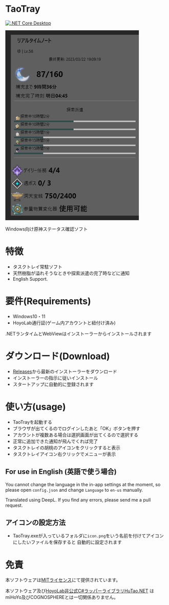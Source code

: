 # TaoTray
[![.NET Core Desktop](https://github.com/nerrog/TaoTray/actions/workflows/dotnet-desktop.yml/badge.svg)](https://github.com/nerrog/TaoTray/actions/workflows/dotnet-desktop.yml)

![image](.github/Assets/screenshot.png)

Windows向け原神ステータス確認ソフト

# 特徴
- タスクトレイ常駐ソフト
- 天然樹脂が溢れそうなときや探索派遣の完了時などに通知
- English Support.

# 要件(Requirements)
- Windows10・11
- HoyoLab通行証(ゲーム内アカウントと紐付け済み)

.NETランタイムとWebViewはインストーラーからインストールされます

# ダウンロード(Download)
- [Releases](https://github.com/nerrog/TaoTray/releases)から最新のインストーラーをダウンロード
- インストーラーの指示に従いインストール
- スタートアップに自動的に登録されます

# 使い方(usage)
- TaoTrayを起動する
- ブラウザが出てくるのでログインしたあと「OK」ボタンを押す
- アカウントが複数ある場合は選択画面が出てくるので選択する
- 正常に追加できた通知が飛んでくれば完了
- タスクトレイの胡桃のアイコンをクリックすると表示
- タスクトレイアイコン右クリックでメニューが表示

## For use in English (英語で使う場合)
You cannot change the language in the in-app settings at the moment,
so please open `config.json` and change `Language` to `en-us` manually.

Translated using DeepL. If you find any errors, please send me a pull request.


## アイコンの設定方法
- TaoTray.exeが入っているフォルダに`icon.png`をいう名前を付けてアイコンにしたいファイルを保存すると
自動的に設定されます


# 免責
本ソフトウェアは[MITライセンス](LICENSE.txt)にて提供されています。

本ソフトウェア及び[HoyoLab非公式C#ラッパーライブラリHuTao.NET](https://github.com/nerrog/HuTao.NET)
はmiHoYo及びCOGNOSPHEREとは一切関係ありません。